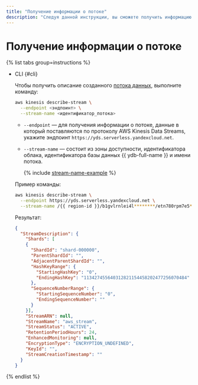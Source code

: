```yaml
---
title: "Получение информации о потоке"
description: "Следуя данной инструкции, вы сможете получить информацию о потоке."
---
```


# Получение информации о потоке

{% list tabs group=instructions %}

- CLI {#cli}

  Чтобы получить описание созданного [потока данных](../../concepts/glossary.md#stream-concepts), выполните команду:

  ```bash
  aws kinesis describe-stream \
    --endpoint <эндпоинт> \
    --stream-name <идентификатор_потока>
  ```

  * `--endpoint` — для получения информации о потоке, данные в который поставляются по протоколу AWS Kinesis Data Streams, укажите эндпоинт `https://yds.serverless.yandexcloud.net`.
  * `--stream-name` — состоит из зоны доступности, идентификатора облака, идентификатора базы данных {{ ydb-full-name }} и имени потока.

    {% include [stream-name-example](../../../_includes/data-streams/stream-name-example.md) %}

  Пример команды:

  ```bash
  aws kinesis describe-stream \
    --endpoint https://yds.serverless.yandexcloud.net \
    --stream-name /{{ region-id }}/b1gvlrnlei4l********/etn780rpm7e5********/default
  ```

  Результат:

  ```json
  {
    "StreamDescription": {
      "Shards": [
      {
        "ShardId": "shard-000000",
        "ParentShardId": "",
        "AdjacentParentShardId": "",
        "HashKeyRange": {
          "StartingHashKey": "0",
          "EndingHashKey": "113427455640312821154458202477256070484"
        },
        "SequenceNumberRange": {
          "StartingSequenceNumber": "0",
          "EndingSequenceNumber": ""
        }
      }],
      "StreamARN": null,
      "StreamName": "aws_stream",
      "StreamStatus": "ACTIVE",
      "RetentionPeriodHours": 24,
      "EnhancedMonitoring": null,
      "EncryptionType": "ENCRYPTION_UNDEFINED",
      "KeyId": "",
      "StreamCreationTimestamp": ""
    }
  }
  ```

{% endlist %}
